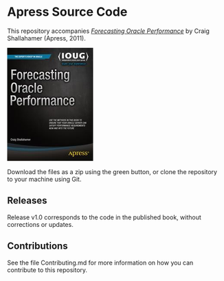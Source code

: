 # Apress Source Code

This repository accompanies [*Forecasting Oracle Performance*](http://www.apress.com/9781430242932) by Craig Shallahamer (Apress, 2011).

![Cover image](9781430242932.jpg)

Download the files as a zip using the green button, or clone the repository to your machine using Git.

## Releases

Release v1.0 corresponds to the code in the published book, without corrections or updates.

## Contributions

See the file Contributing.md for more information on how you can contribute to this repository.
